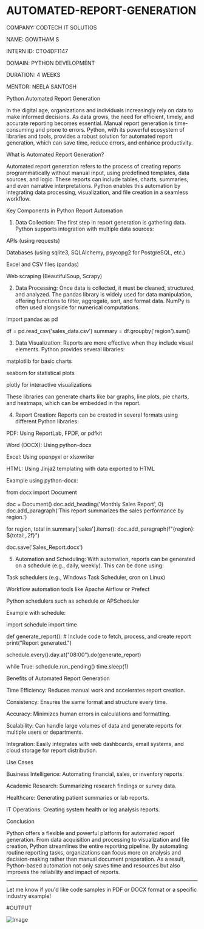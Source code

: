 # AUTOMATED-REPORT-GENERATION
COMPANY: CODTECH IT SOLUTIOS

NAME: GOWTHAM S

INTERN ID: CTO4DF1147

DOMAIN: PYTHON DEVELOPMENT

DURATION: 4 WEEKS

MENTOR: NEELA SANTOSH

Python Automated Report Generation

In the digital age, organizations and individuals increasingly rely on data to make informed decisions. As data grows, the need for efficient, timely, and accurate reporting becomes essential. Manual report generation is time-consuming and prone to errors. Python, with its powerful ecosystem of libraries and tools, provides a robust solution for automated report generation, which can save time, reduce errors, and enhance productivity.

What is Automated Report Generation?

Automated report generation refers to the process of creating reports programmatically without manual input, using predefined templates, data sources, and logic. These reports can include tables, charts, summaries, and even narrative interpretations. Python enables this automation by integrating data processing, visualization, and file creation in a seamless workflow.

Key Components in Python Report Automation

1. Data Collection: The first step in report generation is gathering data. Python supports integration with multiple data sources:

APIs (using requests)

Databases (using sqlite3, SQLAlchemy, psycopg2 for PostgreSQL, etc.)

Excel and CSV files (pandas)

Web scraping (BeautifulSoup, Scrapy)



2. Data Processing: Once data is collected, it must be cleaned, structured, and analyzed. The pandas library is widely used for data manipulation, offering functions to filter, aggregate, sort, and format data. NumPy is often used alongside for numerical computations.

import pandas as pd

df = pd.read_csv('sales_data.csv')
summary = df.groupby('region').sum()


3. Data Visualization: Reports are more effective when they include visual elements. Python provides several libraries:

matplotlib for basic charts

seaborn for statistical plots

plotly for interactive visualizations


These libraries can generate charts like bar graphs, line plots, pie charts, and heatmaps, which can be embedded in the report.


4. Report Creation: Reports can be created in several formats using different Python libraries:

PDF: Using ReportLab, FPDF, or pdfkit

Word (DOCX): Using python-docx

Excel: Using openpyxl or xlsxwriter

HTML: Using Jinja2 templating with data exported to HTML


Example using python-docx:

from docx import Document

doc = Document()
doc.add_heading('Monthly Sales Report', 0)
doc.add_paragraph('This report summarizes the sales performance by region.')

for region, total in summary['sales'].items():
    doc.add_paragraph(f"{region}: ${total:,.2f}")

doc.save('Sales_Report.docx')


5. Automation and Scheduling: With automation, reports can be generated on a schedule (e.g., daily, weekly). This can be done using:

Task schedulers (e.g., Windows Task Scheduler, cron on Linux)

Workflow automation tools like Apache Airflow or Prefect

Python schedulers such as schedule or APScheduler


Example with schedule:

import schedule
import time

def generate_report():
    # Include code to fetch, process, and create report
    print("Report generated.")

schedule.every().day.at("08:00").do(generate_report)

while True:
    schedule.run_pending()
    time.sleep(1)



Benefits of Automated Report Generation

Time Efficiency: Reduces manual work and accelerates report creation.

Consistency: Ensures the same format and structure every time.

Accuracy: Minimizes human errors in calculations and formatting.

Scalability: Can handle large volumes of data and generate reports for multiple users or departments.

Integration: Easily integrates with web dashboards, email systems, and cloud storage for report distribution.


Use Cases

Business Intelligence: Automating financial, sales, or inventory reports.

Academic Research: Summarizing research findings or survey data.

Healthcare: Generating patient summaries or lab reports.

IT Operations: Creating system health or log analysis reports.


Conclusion

Python offers a flexible and powerful platform for automated report generation. From data acquisition and processing to visualization and file creation, Python streamlines the entire reporting pipeline. By automating routine reporting tasks, organizations can focus more on analysis and decision-making rather than manual document preparation. As a result, Python-based automation not only saves time and resources but also improves the reliability and impact of reports.


---

Let me know if you'd like code samples in PDF or DOCX format or a specific industry example!

#OUTPUT

![Image](https://github.com/user-attachments/assets/03b64fd5-337b-453a-b67f-b902285e5651)
